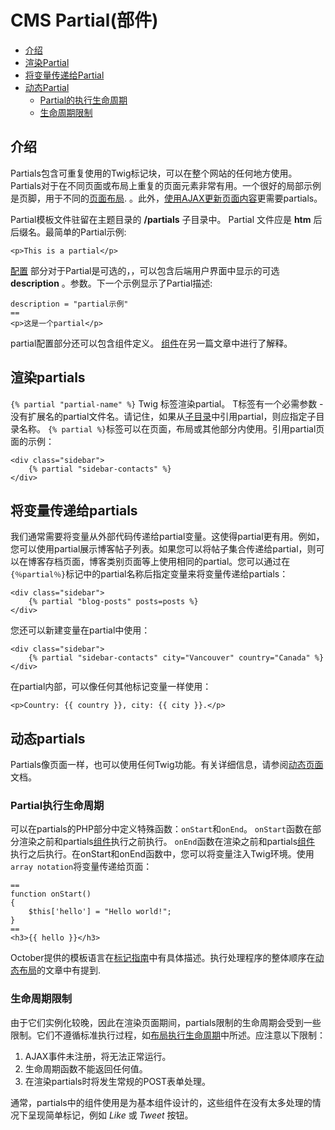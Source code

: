 # CMS Partial(部件)

- [介绍](#introduction)
- [渲染Partial](#rendering-partials)
- [将变量传递给Partial](#partial-variables)
- [动态Partial](#dynamic-partials)
    - [Partial的执行生命周期](#partial-life-cycle)
    - [生命周期限制](#life-cycle-limitations)

<a name="introduction"></a>
## 介绍

Partials包含可重复使用的Twig标记块，可以在整个网站的任何地方使用。Partials对于在不同页面或布局上重复的页面元素非常有用。一个很好的局部示例是页脚，用于不同的[页面布局](layouts). 。此外，[使用AJAX更新页面内容](../ajax/update-partials)更需要partials。

Partial模板文件驻留在主题目录的 **/partials** 子目录中。 Partial 文件应是 **htm** 后后缀名。最简单的Partial示例:

    <p>This is a partial</p>

[配置](cms-themes.md#configuration-section) 部分对于Partial是可选的，，可以包含后端用户界面中显示的可选 **description** 。参数。下一个示例显示了Partial描述:

    description = "partial示例"
    ==
    <p>这是一个partial</p>

partial配置部分还可以包含组件定义。 [组件](components)在另一篇文章中进行了解释。

<a name="rendering-partials"></a>
## 渲染partials

`{% partial "partial-name" %}` Twig 标签渲染partial。 T标签有一个必需参数 - 没有扩展名的partial文件名。请记住，如果从[子目录](cms-themes.md#subdirectories)中引用partial，则应指定子目录名称。  `{% partial %}`标签可以在页面，布局或其他部分内使用。引用partial页面的示例：

    <div class="sidebar">
        {% partial "sidebar-contacts" %}
    </div>

<a name="partial-variables"></a>
## 将变量传递给partials

我们通常需要将变量从外部代码传递给partial变量。这使得partial更有用。例如，您可以使用partial展示博客帖子列表。如果您可以将帖子集合传递给partial，则可以在博客存档页面，博客类别页面等上使用相同的partial。您可以通过在`{％partial％}`标记中的partial名称后指定变量来将变量传递给partials：
  
    <div class="sidebar">
        {% partial "blog-posts" posts=posts %}
    </div>

您还可以新建变量在partial中使用：

    <div class="sidebar">
        {% partial "sidebar-contacts" city="Vancouver" country="Canada" %}
    </div>

在partial内部，可以像任何其他标记变量一样使用：

    <p>Country: {{ country }}, city: {{ city }}.</p>


<a name="dynamic-partials"></a>
## 动态partials

Partials像页面一样，也可以使用任何Twig功能。有关详细信息，请参阅[动态页面](cms-pages.md#dynamic-pages) 文档。

<a name="partial-life-cycle"></a>
### Partial执行生命周期

可以在partials的PHP部分中定义特殊函数：`onStart`和`onEnd`。 `onStart`函数在部分渲染之前和partials[组件](components)执行之前执行。 `onEnd`函数在渲染之前和partials[组件](components) 执行之后执行。在onStart和onEnd函数中，您可以将变量注入Twig环境。使用`array notation`将变量传递给页面：

    ==
    function onStart()
    {
        $this['hello'] = "Hello world!";
    }
    ==
    <h3>{{ hello }}</h3>

October提供的模板语言在[标记指南](../markup)中有具体描述。执行处理程序的整体顺序在[动态布局](layouts#dynamic-layouts)的文章中有提到.

<a name="life-cycle-limitations"></a>
### 生命周期限制

由于它们实例化较晚，因此在渲染页面期间，partials限制的生命周期会受到一些限制。它们不遵循标准执行过程，如[布局执行生命周期](layouts#dynamic-layouts)中所述。应注意以下限制：

1. AJAX事件未注册，将无法正常运行。
1. 生命周期函数不能返回任何值。
1. 在渲染partials时将发生常规的POST表单处理。

通常，partials中的组件使用是为基本组件设计的，这些组件在没有太多处理的情况下呈现简单标记，例如 *Like* 或 *Tweet* 按钮。